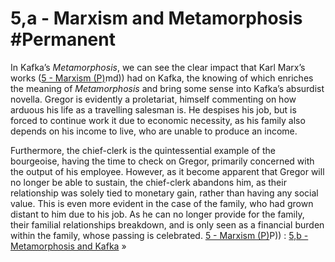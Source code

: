 # 5,a - Marxism and Metamorphosis #Permanent 
In Kafka’s *Metamorphosis*, we can see the clear impact that Karl Marx’s works ([5 - Marxism (P)](5%20-%20Marxism%20(P))md)) had on Kafka, the knowing of which enriches the meaning of *Metamorphosis* and bring some sense into Kafka’s absurdist novella. Gregor is evidently a proletariat, himself commenting on how arduous his life as a travelling salesman is. He despises his job, but is forced to continue work it due to economic necessity, as his family also depends on his income to live, who are unable to produce an income. 

Furthermore, the chief-clerk is the quintessential example of the bourgeoise, having the time to check on Gregor, primarily concerned with the output of his employee. However, as it become apparent that Gregor will no longer be able to sustain, the chief-clerk abandons him, as their relationship was solely tied to monetary gain, rather than having any social value. This is even more evident in the case of the family, who had grown distant to him due to his job. As he can no longer provide for the family, their familial relationships breakdown, and is only seen as a financial burden within the family, whose passing is celebrated.
[5 - Marxism (P)](5%20-%20Marxism%20(P))P)) : [5,b - Metamorphosis and Kafka](5,b%20-%20Metamorphosis%20and%20Kafka) »